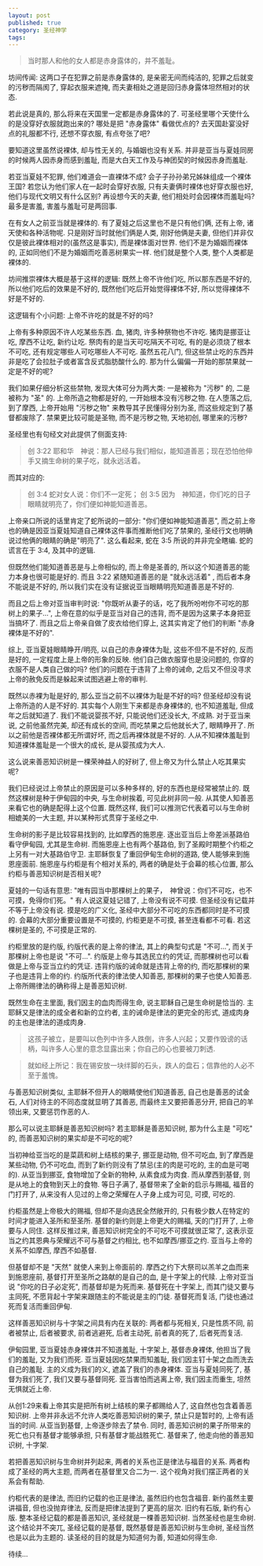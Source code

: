 ```yaml
---
layout: post
published: true
category: 圣经神学
tags:
---
```


>当时那人和他的女人都是赤身露体的，并不羞耻。

坊间传闻: 这两口子在犯罪之前是赤身露体的, 是亲密无间而纯洁的, 犯罪之后就变的污秽而隔阂了, 穿起衣服来遮掩, 而夫妻相处之道是回归赤身露体坦然相对的状态.

若此说是真的, 那么将来在天国里一定都是赤身露体的了. 可圣经里哪个天使什么的是没穿好衣服就跑出来的? 哪处是把 "赤身露体" 看做优点的? 去天国赴宴没好点的礼服都不行, 还想不穿衣服, 有点夸张了吧?

要知道这里虽然说裸体, 却与性无关的, 与婚姻也没有关系. 并非是亚当与夏娃同房的时候两人因赤身而感到羞耻, 而是大白天工作及与神团契的时候因赤身而羞耻.

若亚当夏娃不犯罪, 他们难道会一直裸体不成? 会子子孙孙弟兄姊妹组成一个裸体王国? 若您认为他们家人在一起时会穿好衣服, 只有夫妻俩时裸体也好穿衣服也好, 他们与现代文明又有什么区别? 再设想今天的夫妻, 他们相处时会因裸体而羞耻吗? 最多是害羞, 害羞与羞耻可是两回事. 

在有女人之前亚当就是裸体的. 有了夏娃之后这里也不是只有他们俩, 还有上帝, 诸天使和各种活物呢. 只是刚好当时就他们俩是人类, 刚好他俩是夫妻, 但他们并非仅仅是彼此裸体相对的(虽然这是事实), 而是裸体面对世界. 他们不是为婚姻而裸体的, 正如同他们不是为婚姻而吃善恶树果实一样. 他们就是整个人类, 整个人类都是裸体的. 

坊间推崇裸体大概是基于这样的逻辑: 既然上帝不许他们吃, 所以那东西是不好的, 所以他们吃后的效果是不好的, 既然他们吃后开始觉得裸体不好, 所以觉得裸体不好是不好的.

这逻辑有个小问题: 上帝不许吃的就是不好的吗?

上帝有多种原因不许人吃某些东西. 血, 猪肉, 许多种祭物也不许吃. 猪肉是挪亚让吃, 摩西不让吃, 新约让吃. 祭肉有的是当天可吃隔天不可吃, 有的是必须烧了根本不可吃, 还有规定哪些人可吃哪些人不可吃. 虽然五花八门, 但这些禁止吃的东西并非是吃了会拉肚子或者富含反式脂肪酸什么的. 那为什么偏偏一开始的那禁果就一定是不好的呢? 

我们如果仔细分析这些禁物, 发现大体可分为两大类: 一是被称为 "污秽" 的, 二是被称为 "圣" 的. 上帝所造之物都是好的, 一开始根本没有污秽之物. 在人堕落之后, 到了摩西, 上帝开始用 "污秽之物" 来教导其子民懂得分别为圣, 而这些规定到了基督都废除了. 禁果更比较可能是圣物, 而不是污秽之物, 天地初创, 哪里来的污秽?

圣经里也有句经文对此提供了侧面支持:

>创 3:22 耶和华　神说：那人已经与我们相似，能知道善恶；现在恐怕他伸手又摘生命树的果子吃，就永远活着。

而其对应的:

>创 3:4 蛇对女人说：你们不一定死；
>创 3:5 因为　神知道，你们吃的日子眼睛就明亮了，你们便如神能知道善恶。

上帝亲口所说的话里肯定了蛇所说的一部分: "你们便如神能知道善恶", 而之前上帝也的确是因亚当夏娃知道自己裸体这件事而推断他们吃了禁果的, 圣经行文也明确说过他俩的眼睛的确是"明亮了". 这么看起来, 蛇在 3:5 所说的并非完全瞎编. 蛇的谎言在于 3:4, 及其中的逻辑.

但既然他们能知道善恶是与上帝相似的, 而上帝是圣善的, 所以这个知道善恶的能力本身也很可能是好的. 而且 3:22 紧随知道善恶的是 "就永远活着" , 而后者本身不能说是不好的, 所以我们实在没有证据说亚当眼睛明亮知道善恶是不好的.

而且之后上帝对亚当审判时说: "你既听从妻子的话，吃了我所吩咐你不可吃的那树上的果子...", 上帝在意的似乎是亚当对自己的违背, 而不是因为这果子本身把亚当搞坏了. 而且之后上帝亲自做了皮衣给他们穿上, 这其实肯定了他们的判断 "赤身裸体是不好的". 

综上, 亚当夏娃眼睛睁开/明亮, 以自己的赤身裸体为耻, 这些不但不是不好的, 反而是好的, 一定程度上是上帝的形象的反映. 他们自己做衣服穿也是没问题的, 你穿的衣服不是人类自己做的吗? 他们的问题在于违背了上帝的诫命, 之后又不但没寻求上帝的赦免反而是躲起来试图逃避上帝的审判.

既然以赤裸为耻是好的, 那么亚当之前不以裸体为耻是不好的吗? 但圣经却没有说上帝所造的人是不好的. 其实每个人刚生下来都是赤身裸体的, 也不知道羞耻, 但成年之后就知道了. 我们不能说婴孩不好, 只能说他们还没长大, 不成熟. 对于亚当来说, 之前他虽然完美, 却还有成长的空间, 而吃禁果之后他就长大了, 眼睛睁开了. 所以之前他是否裸体都无所谓好坏, 而之后再裸体就是不好的. 人从不知裸体羞耻到知道裸体羞耻是一个很大的成长, 是从婴孩成为大人.

这么说来善恶知识树是一棵荣神益人的好树了, 但上帝又为什么禁止人吃其果实呢?

我们已经说过上帝禁止的原因是可以多种多样的, 好的东西也是经常被禁止的. 既然这棵树是种于伊甸园的中央, 与生命树挨着, 可见此树非同一般. 从其使人知善恶来看它也的确是配得上这个位置. 既然这样, 我们可以推测它代表着可以与生命树相媲美的一大主题, 并以某种形式贯穿于圣经之中. 

生命树的影子是比较容易找到的, 比如摩西的施恩座. 逐出亚当后上帝差派基路伯看守伊甸园, 尤其是生命树. 而施恩座上也有两个基路伯, 到了圣殿时期整个约柜之上另有一对大基路伯守卫. 主耶稣恢复了重回伊甸生命树的道路, 使人能够来到施恩座面前. 施恩座与约柜是有个相对关系的, 两者的确是处于会幕的核心位置, 那么约柜与善恶知识树是否相关呢? 

夏娃的一句话有意思: "唯有园当中那棵树上的果子，　神曾说：你们不可吃，也不可摸，免得你们死。" 有人说这夏娃记错了, 上帝没有说不可摸. 但圣经没有记载并不等于上帝没有说. 摸是吃的广义化, 圣经中大部分不可吃的东西都同时是不可摸的. 会幕的大部分重要设置是不可摸的, 约柜更是不可摸, 甚至连看都不可看. 若这棵树是圣的, 不可摸是正常的.

约柜里放的是约版, 约版代表的是上帝的律法, 其上的典型句式是 "不可...", 而关于那棵树上帝也是说 "不可...". 约版是上帝与其选民立约的凭证, 而那棵树也可以看做是上帝与亚当立约的凭证. 违背约版的诫命就是违背上帝的约, 而吃那棵树的果子也是违背上帝的约. 约版所代表的律法使人知善恶, 那棵树的果子也使人知善恶. 上帝所赐律法的确称得上是善恶知识树.

既然生命在主里面, 我们因主的血肉而得生命, 说主耶稣自己是生命树是恰当的. 主耶稣又是律法的成全者和新的立约者, 主的诫命是律法的更完全的形式, 道成肉身的主也是律法的道成肉身. 

>这孩子被立，是要叫以色列中许多人跌倒，许多人兴起；又要作毁谤的话柄，叫许多人心里的意念显露出来；你自己的心也要被刀刺透.

> 就如经上所记：我在锡安放一块绊脚的石头，跌人的盘石；信靠他的人必不至于羞愧。

与善恶知识树类似, 主耶稣不但开人的眼睛使他们知道善恶, 自己也是善恶的试金石, 人们对待主的不同态度就显明了其善恶, 而最终主又要把善恶分开, 把自己的羊领出来, 又要惩罚作恶的人. 

那么可以说主耶稣是善恶知识树吗? 若主耶稣是善恶知识树, 那为什么主是 "可吃" 的, 而善恶知识树的果实却是不可吃的呢?

当初神给亚当吃的是菜蔬和树上结核的果子, 挪亚是动物, 但不可吃血, 到了摩西是某些动物, 仍不可吃血, 而到了新约则没有了禁忌(主的肉是可吃的, 主的血是可喝的). 从亚当到挪亚, 食物增加了全新的物种, 从素食成为肉食. 而从摩西到基督, 则是从地上的食物到天上的食物. 等日子满了, 基督带来了全新的启示与赐福, 福音的门打开了, 从来没有人见过的上帝之荣耀在人子身上成为可见, 可摸, 可吃的.

约柜虽然是上帝极大的赐福, 但却不是向选民全然敞开的, 只有极少数人在特定的时间才能进入圣所和至圣所. 基督的新约则是上帝更大的赐福, 天的门打开了, 上帝要与人同住. 这样反推过来, 善恶知识树完全的不可吃不可摸就很正常了, 这表示亚当之约其恩典与荣耀远不可与基督之约相比, 也不如摩西/挪亚之约. 亚当与上帝的关系不如摩西, 摩西不如基督.

但基督却不是 "天然" 就使人来到上帝面前的. 摩西之约下大祭司以羔羊之血而来到施恩座前, 基督打开至圣所之路献的是自己的血, 是十字架上的代赎. 上帝对亚当说 "你吃的日子必定死", 而基督却是为死而来. 基督死在十字架上, 而其门徒又要与主同死, 不愿背起十字架来跟随主的不能说是主的门徒. 基督死而复活, 门徒也通过死而复活而重回伊甸. 

这样善恶知识树与十字架之间具有内在关联的: 两者都与死相关, 只是性质不同, 前者被禁止, 后者被要求, 前者逃避死, 后者主动死, 前者真的死了, 后者死而复活. 

伊甸园里, 亚当夏娃赤身裸体并不知道羞耻, 十字架上, 基督赤身裸体, 他担当了我们的羞耻, 又为我们而死. 亚当夏娃因吃禁果而知羞耻, 我们因主钉十架之血而洗去自己的羞耻. 主的义成为我们的义, 遮盖了我们的赤身裸体. 亚当与夏娃同死了, 基督为我们死了, 我们又要与基督同死. 亚当害怕而逃离上帝, 我们因主而重生, 坦然无惧就近上帝. 

从创1:29来看上帝其实是把所有树上结核的果子都赐给人了, 这自然也包含着善恶知识树. 上帝并非永远不允许人类吃善恶知识树的果子, 禁止只是暂时的, 上帝有适当的时间. 从亚当到基督, 上帝逐步除去了禁令. 同时, 善恶知识树的果子所带来的死亡也只有基督才能够承担, 只有基督才能战胜死亡. 基督来了, 他走向他的善恶知识树, 十字架.

若把善恶知识树与生命树并列起来, 两者的关系也正是律法与福音的关系.  两者构成了圣经的两大主题, 而两者在基督里又合二为一. 这个视角对我们摆正两者的关系会有帮助.

约柜代表的是律法, 而旧约记载的也正是律法, 虽然旧约也包含福音. 新约虽然主要讲福音, 但也没抛弃律法, 反而是把律法提到了更高的层次. 旧约有石版, 新约有心版. 整本圣经记载的都是善恶知识, 圣经就是一棵善恶知识树. 当然圣经也是生命树. 这个结论并不突兀, 圣经记载的是基督, 既然基督是善恶知识树与生命树, 圣经当然也是以此为主题的. 读圣经的目的就是为知道何为善, 知道如何得生命.

待续...